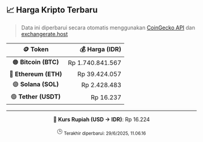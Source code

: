 

<!-- HARGA_KRIPTO -->
## 📈 Harga Kripto Terbaru

> Data ini diperbarui secara otomatis menggunakan [CoinGecko API](https://www.coingecko.com/) dan [exchangerate.host](https://exchangerate.host/)

<div align="center">

| 🪙 Token | 💰 Harga (IDR) |
|:------:|---------------:|
| 🟠 **Bitcoin (BTC)**   | Rp 1.740.841.567 |
| 🔵 **Ethereum (ETH)**  | Rp 39.424.057 |
| 🟣 **Solana (SOL)**    | Rp 2.428.483 |
| 🟢 **Tether (USDT)**   | Rp 16.237 |

---

💱 **Kurs Rupiah (USD → IDR)**: Rp 16.224

🕒 <sub>Terakhir diperbarui: 29/6/2025, 11.06.16</sub>

</div>
<!-- /HARGA_KRIPTO -->
